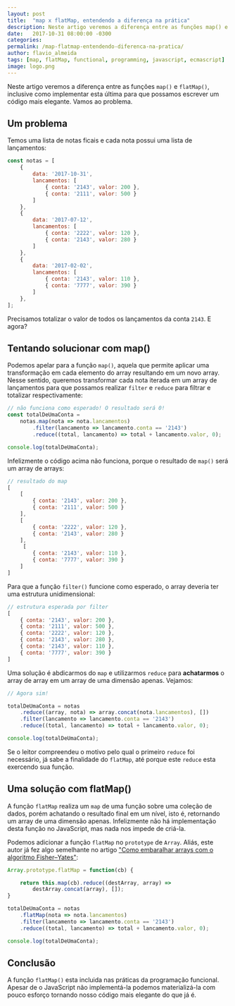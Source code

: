 ```yaml
---
layout: post
title:  "map x flatMap, entendendo a diferença na prática"
description: Neste artigo veremos a diferença entre as funções map() e flatMap(), inclusive como implementar esta última para que possamos escrever um código ainda mais elegante.
date:   2017-10-31 08:00:00 -0300
categories:
permalink: /map-flatmap-entendendo-diferenca-na-pratica/
author: flavio_almeida
tags: [map, flatMap, functional, programming, javascript, ecmascript]
image: logo.png
---
```

Neste artigo veremos a diferença entre as funções `map()` e `flatMap()`, inclusive como implementar esta última para que possamos escrever um código mais elegante. Vamos ao problema.

## Um problema

Temos uma lista de notas ficais e cada nota possui uma lista de lançamentos:

```javascript
const notas = [
    {
        data: '2017-10-31',
        lancamentos: [
            { conta: '2143', valor: 200 },
            { conta: '2111', valor: 500 }
        ]
    },
    {
        data: '2017-07-12',
        lancamentos: [
            { conta: '2222', valor: 120 },
            { conta: '2143', valor: 280 }
        ]
    }, 
    {
        data: '2017-02-02',
        lancamentos: [
            { conta: '2143', valor: 110 },
            { conta: '7777', valor: 390 }
        ]
    },     
];
```
Precisamos totalizar o valor de todos os lançamentos da conta `2143`. E agora?

## Tentando solucionar com map()

Podemos apelar para a função `map()`, aquela que permite aplicar uma transformação em cada elemento do array resultando em um novo array. Nesse sentido, queremos transformar cada nota iterada em um array de lançamentos para que possamos realizar `filter` e `reduce` para filtrar e totalizar respectivamente:

```javascript
// não funciona como esperado! O resultado será 0!
const totalDeUmaConta = 
    notas.map(nota => nota.lancamentos)
        .filter(lancamento => lancamento.conta == '2143')
        .reduce((total, lancamento) => total + lancamento.valor, 0);

console.log(totalDeUmaConta);      
```

Infelizmente o código acima não funciona, porque o resultado de `map()` será um array de arrays:

```javascript
// resultado do map
[
    [
        { conta: '2143', valor: 200 },
        { conta: '2111', valor: 500 }
    ],
    [
        { conta: '2222', valor: 120 },
        { conta: '2143', valor: 280 }
    ],
     [
        { conta: '2143', valor: 110 },
        { conta: '7777', valor: 390 }
    ]
]
```

Para que a função `filter()` funcione como esperado, o array deveria ter uma estrutura unidimensional:

```javascript
// estrutura esperada por filter
[
    { conta: '2143', valor: 200 },
    { conta: '2111', valor: 500 },
    { conta: '2222', valor: 120 },
    { conta: '2143', valor: 280 },
    { conta: '2143', valor: 110 },
    { conta: '7777', valor: 390 }   
]
```

Uma solução é abdicarmos do `map` e utilizarmos `reduce` para **achatarmos** o array de array em um array de uma dimensão apenas. Vejamos:

```javascript
// Agora sim!

totalDeUmaConta = notas
    .reduce((array, nota) => array.concat(nota.lancamentos), [])
    .filter(lancamento => lancamento.conta == '2143')
    .reduce((total, lancamento) => total + lancamento.valor, 0);

console.log(totalDeUmaConta);
```

Se o leitor compreendeu o motivo pelo qual o primeiro `reduce` foi necessário, já sabe a finalidade do `flatMap`, até porque este `reduce` esta exercendo sua função.

## Uma solução com flatMap()

A função `flatMap` realiza um `map` de uma função sobre uma coleção de dados, porém achatando o resultado final em um nível, isto é, retornando um array de uma dimensão apenas. Infelizmente não há implementação desta função no JavaScript, mas nada nos impede de criá-la. 

Podemos adicionar a função `flatMap` no `prototype` de `Array`. Aliás, este autor já fez algo semelhante no artigo <a href="http://cangaceirojavascript.com.br/como-embaralhar-arrays-algoritmo-fisher-yates/" target="_blank">"Como embaralhar arrays com o algoritmo Fisher–Yates"</a>:

```javascript 
Array.prototype.flatMap = function(cb) {

    return this.map(cb).reduce((destArray, array) => 
        destArray.concat(array), []);
}

totalDeUmaConta = notas
    .flatMap(nota => nota.lancamentos)
    .filter(lancamento => lancamento.conta == '2143')
    .reduce((total, lancamento) => total + lancamento.valor, 0);

console.log(totalDeUmaConta);
```

## Conclusão

A função `flatMap()` esta incluida nas práticas da programação funcional. Apesar de o JavaScript não implementá-la podemos materializá-la com pouco esforço tornando nosso código mais elegante do que já é. 